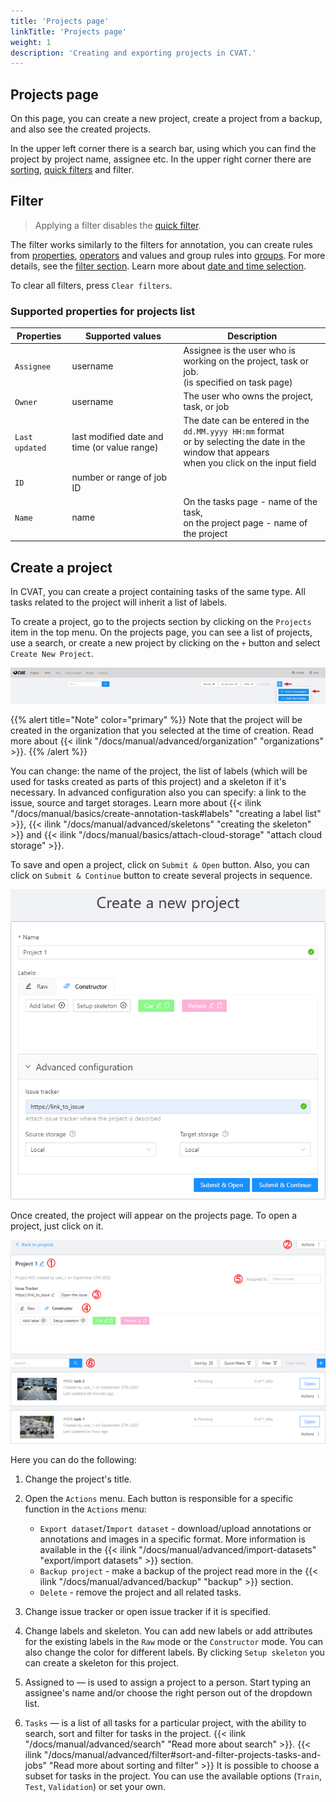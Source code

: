 ```yaml
---
title: 'Projects page'
linkTitle: 'Projects page'
weight: 1
description: 'Creating and exporting projects in CVAT.'
---
```


## Projects page

On this page, you can create a new project, create a project from a backup, and also see the created projects.

In the upper left corner there is a search bar, using which you can find the project by project name, assignee etc.
In the upper right corner there are [sorting][sorting], [quick filters][quick-filters] and filter.

## Filter

> Applying a filter disables the [quick filter][quick-filters].

The filter works similarly to the filters for annotation,
you can create rules from [properties](#supported-properties-for-projects-list),
[operators][operators] and values and group rules into [groups][groups].
For more details, see the [filter section][create-filter].
Learn more about [date and time selection][data-and-time].

To clear all filters, press `Clear filters`.

### Supported properties for projects list

| Properties     | Supported values                             | Description                                 |
| -------------- | -------------------------------------------- | ------------------------------------------- |
| `Assignee`     | username                                     | Assignee is the user who is working on the project, task or job. <br>(is specified on task page) |
| `Owner`        | username                                     | The user who owns the project, task, or job |
| `Last updated` | last modified date and time (or value range) | The date can be entered in the `dd.MM.yyyy HH:mm` format <br>or by selecting the date in the window that appears <br>when you click on the input field |
| `ID`           | number or range of job ID                    |                                             |
| `Name`         | name                                         | On the tasks page - name of the task,<br> on the project page - name of the project |

## Create a project

In CVAT, you can create a project containing tasks of the same type.
All tasks related to the project will inherit a list of labels.

To create a project, go to the projects section by clicking on the `Projects` item in the top menu.
On the projects page, you can see a list of projects, use a search,
or create a new project by clicking on the `+` button and select `Create New Project`.

!["Projects" page with highlighted menu for project creation](/images/image190.jpg)

{{% alert title="Note" color="primary" %}}
Note that the project will be created in the organization that you selected at the time of creation.
Read more about {{< ilink "/docs/manual/advanced/organization" "organizations" >}}.
{{% /alert %}}

You can change: the name of the project, the list of labels
(which will be used for tasks created as parts of this project) and a skeleton if it's necessary.
In advanced configuration also you can specify: a link to the issue, source and target storages.
Learn more about {{< ilink "/docs/manual/basics/create-annotation-task#labels" "creating a label list" >}},
{{< ilink "/docs/manual/advanced/skeletons" "creating the skeleton" >}} and
{{< ilink "/docs/manual/basics/attach-cloud-storage" "attach cloud storage" >}}.

To save and open a project, click on `Submit & Open` button. Also, you
can click on `Submit & Continue` button to create several projects in sequence.

!["Create a new project" window with options and parameters](/images/image191.jpg)

Once created, the project will appear on the projects page. To open a project, just click on it.

![Example of a project page with project details and highlighted interface elements](/images/image192_mapillary_vistas.jpg)

Here you can do the following:

1. Change the project's title.
1. Open the `Actions` menu. Each button is responsible for a specific function in the `Actions` menu:
   - `Export dataset`/`Import dataset` - download/upload annotations or annotations and images in a specific format.
     More information is available in the {{< ilink "/docs/manual/advanced/import-datasets" "export/import datasets" >}}
     section.
   - `Backup project` - make a backup of the project read more in the
     {{< ilink "/docs/manual/advanced/backup" "backup" >}} section.
   - `Delete` - remove the project and all related tasks.
1. Change issue tracker or open issue tracker if it is specified.
1. Change labels and skeleton.
   You can add new labels or add attributes for the existing labels in the `Raw` mode or the `Constructor` mode.
   You can also change the color for different labels.
   By clicking `Setup skeleton` you can create a skeleton for this project.

1. Assigned to — is used to assign a project to a person.
   Start typing an assignee's name and/or choose the right person out of the dropdown list.
1. `Tasks` — is a list of all tasks for a particular project, with the ability to search,
   sort and filter for tasks in the project.
   {{< ilink "/docs/manual/advanced/search" "Read more about search" >}}.
   {{< ilink "/docs/manual/advanced/filter#sort-and-filter-projects-tasks-and-jobs"
     "Read more about sorting and filter" >}}
It is possible to choose a subset for tasks in the project. You can use the available options
(`Train`, `Test`, `Validation`) or set your own.

[create-filter]: /docs/manual/advanced/filter/#create-a-filter
[operators]: /docs/manual/advanced/filter/#supported-operators-for-properties
[groups]: /docs/manual/advanced/filter/#groups
[data-and-time]: /docs/manual/advanced/filter#date-and-time-selection
[sorting]: /docs/manual/advanced/filter/#sort-by
[quick-filters]: /docs/manual/advanced/filter/#quick-filters
